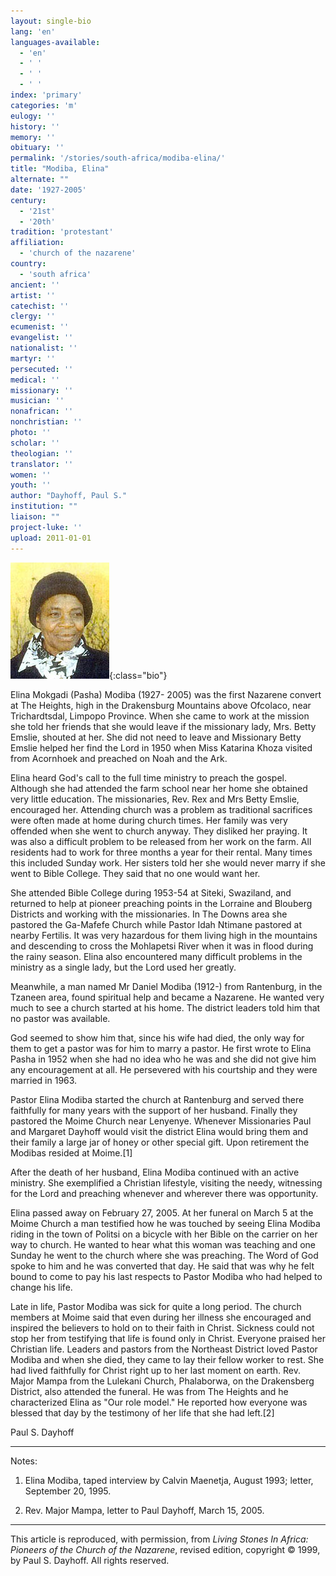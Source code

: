 ```yaml
---
layout: single-bio
lang: 'en'
languages-available:
  - 'en'
  - ' '
  - ' '
  - ' '
index: 'primary'
categories: 'm'
eulogy: ''
history: ''
memory: ''
obituary: ''
permalink: '/stories/south-africa/modiba-elina/'
title: "Modiba, Elina"
alternate: ""
date: '1927-2005'
century:
  - '21st'
  - '20th'
tradition: 'protestant'
affiliation:
  - 'church of the nazarene'
country:
  - 'south africa'
ancient: ''
artist: ''
catechist: ''
clergy: ''
ecumenist: ''
evangelist: ''
nationalist: ''
martyr: ''
persecuted: ''
medical: ''
missionary: ''
musician: ''
nonafrican: ''
nonchristian: ''
photo: ''
scholar: ''
theologian: ''
translator: ''
women: ''
youth: ''
author: "Dayhoff, Paul S."
institution: ""
liaison: ""
project-luke: ''
upload: 2011-01-01
---
```


![Elina Modiba](/images/bio-pics/southafrica/modiba-elina/modiba_elina.jpg){:class="bio"}

Elina Mokgadi (Pasha) Modiba (1927- 2005) was the first Nazarene convert at The Heights, high in the Drakensburg Mountains above Ofcolaco, near Trichardtsdal, Limpopo Province.  When she came to work at the mission she told her friends that she would leave if the missionary lady, Mrs. Betty Emslie, shouted at her.  She did not need to leave and Missionary Betty Emslie helped her find the Lord in 1950 when Miss Katarina Khoza visited from Acornhoek and preached on Noah and the Ark.

Elina heard God's call to the full time ministry to preach the gospel.  Although she had attended the farm school near her home she obtained very little education.  The missionaries, Rev. Rex and Mrs Betty Emslie, encouraged her.  Attending church was a problem as traditional sacrifices were often made at home during church times.  Her family was very offended when she went to church anyway.  They disliked her praying.  It was also a difficult problem to be released from her work on the farm.  All residents had to work for three months a year for their rental.  Many times this included Sunday work.  Her sisters told her she would never marry if she went to Bible College.  They said that no one would want her.

She attended Bible College during 1953-54 at Siteki, Swaziland, and returned to help at pioneer preaching points in the Lorraine and Blouberg Districts and working with the missionaries. In The Downs area she pastored the Ga-Mafefe Church while Pastor Idah Ntimane pastored at nearby Fertilis. It was very hazardous for them living high in the mountains and descending to cross the Mohlapetsi River when it was in flood during the rainy season.  Elina also encountered many difficult problems in the ministry as a single lady, but the Lord used her greatly.

Meanwhile, a man named Mr Daniel Modiba (1912-) from Rantenburg, in the Tzaneen area, found spiritual help and became a Nazarene.  He wanted very much to see a church started at his home.  The district leaders told him that no pastor was available.

God seemed to show him that, since his wife had died, the only way for them to get a pastor was for him to marry a pastor.  He first wrote to Elina Pasha in 1952 when she had no idea who he was and she did not give him any encouragement at all.  He persevered with his courtship and they were married in 1963.

Pastor Elina Modiba started the church at Rantenburg and served there faithfully for many years with the support of her husband.  Finally they pastored the Moime Church near Lenyenye. Whenever Missionaries Paul and Margaret Dayhoff would visit the district Elina would bring them and their family a large jar of honey or other special gift.  Upon retirement the Modibas resided at Moime.[1]

After the death of her husband, Elina Modiba continued with an active ministry.  She exemplified a Christian lifestyle, visiting the needy, witnessing for the Lord and preaching whenever and wherever there was opportunity.

Elina passed away on February 27, 2005.  At her funeral on March 5 at the Moime Church a man testified how he was touched by seeing Elina Modiba riding in the town of Politsi on a bicycle with her Bible on the carrier on her way to church.  He wanted to hear what this woman was teaching and one Sunday he went to the church where she was preaching.  The Word of God spoke to him and he was converted that day.  He said that was why he felt bound to come to pay his last respects to Pastor Modiba who had helped to change his life.

Late in life, Pastor Modiba was sick for quite a long period.  The church members at Moime said that even during her illness she encouraged and inspired the believers to hold on to their faith in Christ.  Sickness could not stop her from testifying that life is found only in Christ.  Everyone praised her Christian life.  Leaders and pastors from the Northeast District loved Pastor Modiba and when she died, they came to lay their fellow worker to rest.   She had lived faithfully for Christ right up to her last moment on earth.  Rev. Major Mampa from the Lulekani Church, Phalaborwa, on the Drakensberg District, also attended the funeral.  He was from The Heights and he characterized Elina as "Our role model."  He reported how everyone was blessed that day by the testimony of her life that she had left.[2]

Paul S. Dayhoff

---

Notes:

1.   Elina Modiba, taped interview by Calvin Maenetja, August 1993;  letter, September 20, 1995.

2. Rev. Major Mampa, letter to Paul Dayhoff,  March 15, 2005.

---

This article is reproduced, with permission, from *Living Stones In Africa: Pioneers of the Church of the Nazarene*, revised edition, copyright &copy; 1999, by Paul S. Dayhoff.  All rights reserved.